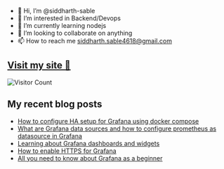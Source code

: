 - 👋 Hi, I’m @siddharth-sable
- 👀 I’m interested in Backend/Devops
- 🌱 I’m currently learning nodejs
- 💞️ I’m looking to collaborate on anything
- 📫 How to reach me siddharth.sable4618@gmail.com 

## [Visit my site 🚀](https://sidsabale.com)
![Visitor Count](https://profile-counter.glitch.me/siddharth-sable/count.svg)

## My recent blog posts
<!-- HASHNODE:START -->
- [How to configure HA setup for Grafana using docker compose](https://siddo.hashnode.dev/ha-setup-for-grafana-using-docker-compose)
- [What are Grafana data sources and how to configure prometheus as datasource in Grafana](https://siddo.hashnode.dev/grafana-data-sources-and-how-to-configure-prometheus-as-datasource-in-grafana)
- [Learning about Grafana dashboards and widgets](https://siddo.hashnode.dev/learning-about-grafana-dashboards-and-widgets)
- [How to enable HTTPS for Grafana](https://siddo.hashnode.dev/how-to-enable-https-for-grafana)
- [All you need to know about Grafana as a beginner](https://siddo.hashnode.dev/grafana)
<!-- HASHNODE:END -->

